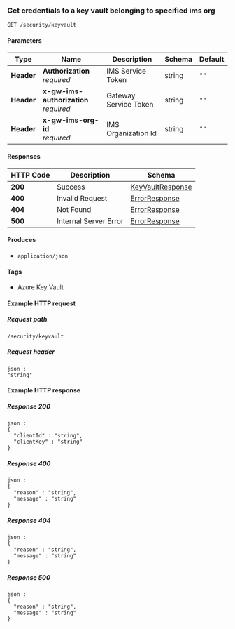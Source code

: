 
<a name="getkeyvault"></a>
### Get credentials to a key vault belonging to specified ims org
```
GET /security/keyvault
```


#### Parameters

|Type|Name|Description|Schema|Default|
|---|---|---|---|---|
|**Header**|**Authorization**  <br>*required*|IMS Service Token|string|`""`|
|**Header**|**x-gw-ims-authorization**  <br>*required*|Gateway Service Token|string|`""`|
|**Header**|**x-gw-ims-org-id**  <br>*required*|IMS Organization Id|string|`""`|


#### Responses

|HTTP Code|Description|Schema|
|---|---|---|
|**200**|Success|[KeyVaultResponse](../definitions/KeyVaultResponse.md#keyvaultresponse)|
|**400**|Invalid Request|[ErrorResponse](../definitions/ErrorResponse.md#errorresponse)|
|**404**|Not Found|[ErrorResponse](../definitions/ErrorResponse.md#errorresponse)|
|**500**|Internal Server Error|[ErrorResponse](../definitions/ErrorResponse.md#errorresponse)|


#### Produces

* `application/json`


#### Tags

* Azure Key Vault


#### Example HTTP request

##### Request path
```
/security/keyvault
```


##### Request header
```
json :
"string"
```


#### Example HTTP response

##### Response 200
```
json :
{
  "clientId" : "string",
  "clientKey" : "string"
}
```


##### Response 400
```
json :
{
  "reason" : "string",
  "message" : "string"
}
```


##### Response 404
```
json :
{
  "reason" : "string",
  "message" : "string"
}
```


##### Response 500
```
json :
{
  "reason" : "string",
  "message" : "string"
}
```



